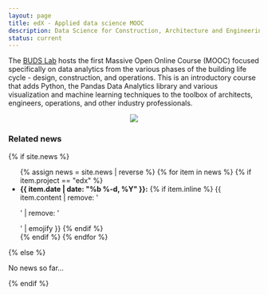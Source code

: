 ```yaml
---
layout: page
title: edX - Applied data science MOOC
description: Data Science for Construction, Architecture and Engineering Online EDx Course
status: current
---
```


The [BUDS Lab](https://www.budslab.org/) hosts the first Massive Open Online Course (MOOC) focused specifically on data analytics from the various phases of the building life cycle - design, construction, and operations. This is an introductory course that adds Python, the Pandas Data Analytics library and various visualization and machine learning techniques to the toolbox of architects, engineers, operations, and other industry professionals.

<center>
  <img src="/assets/img/edx.png"> <br />
   <!-- <a href="https://iopscience.iop.org/article/10.1088/1742-6596/1343/1/012145/meta">Paper</a> |
   <a href="https://github.com/cozie-app">Code</a> |
   <a href="https://cozie.app/">Docs</a>  -->
</center>

<div>
<h3> Related news</h3>
  {% if site.news  %}
    <ul>
    {% assign news = site.news | reverse %}
    {% for item in news %}
      {% if item.project == "edx" %}
      <li>
        <strong>{{ item.date | date: "%b %-d, %Y" }}:</strong>
          {% if item.inline %}
            {{ item.content | remove: '<p>' | remove: '</p>' | emojify }}
          {% endif %}
      </li>
      {% endif %}
    {% endfor %}
    </ul>
  {% else %}
    <p>No news so far...</p>
  {% endif %}
</div>
